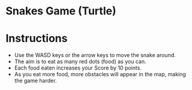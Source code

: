 # Snakes Game (Turtle)

# Instructions
- Use the WASD keys or the arrow keys to move the snake around.
- The aim is to eat as many red dots (food) as you can.
- Each food eaten increases your Score by 10 points. 
- As you eat more food, more obstacles will appear in the map,
making the game harder.
